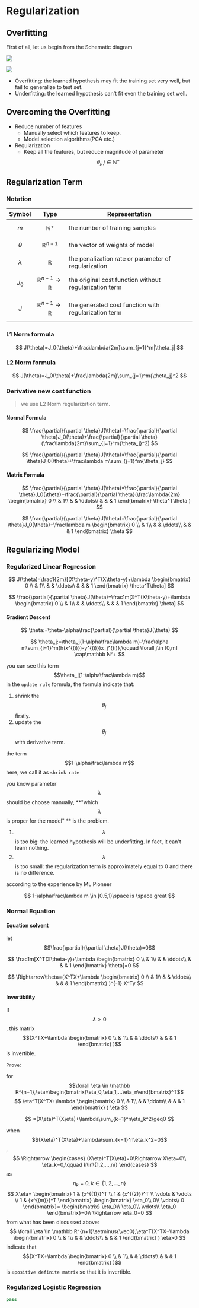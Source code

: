 # Regularization

## Overfitting

First of all, let us begin from the Schematic diagram

![](https://ss1.bdstatic.com/70cFvXSh_Q1YnxGkpoWK1HF6hhy/it/u=1704436987,3051321526&fm=26&gp=0.jpg)

![](https://ss2.bdstatic.com/70cFvnSh_Q1YnxGkpoWK1HF6hhy/it/u=2984700020,820266540&fm=26&gp=0.jpg)

- Overfitting: the learned hypothesis may fit the training set very well, but fail to generalize to test set.
- Underfitting: the learned hypothesis can't fit even the training set well.

## Overcoming the Overfitting

- Reduce number of  features
	- Manually select which features to keep.
	- Model selection algorithms(PCA etc.)
- Regularization
	- Keep all the features, but reduce magnitude of parameter $$\theta_j,j\in\mathbb{N^+}$$

## Regularization Term

### Notation

| Symbol      | Type                              | Representation                                         |
| ----------- | --------------------------------- | ------------------------------------------------------ |
| $$m$$       | $$\mathbb N^+$$                   | the number of training samples                         |
| $$\theta$$  | $$\mathbb R^{n+1}$$               | the vector of weights of model                         |
| $$\lambda$$ | $$\mathbb R$$                     | the penalization rate or parameter of regularization   |
| $$J_0$$     | $$\mathbb R^{n+1} \to \mathbb R$$ | the original cost function without regularization term |
| $$J$$       | $$\mathbb R^{n+1} \to \mathbb R$$ | the generated cost function with regularization term   |

### L1  Norm formula

$$
J(\theta)=J_0(\theta)+\frac\lambda{2m}\sum_{j=1}^m|\theta_j|
$$

### L2 Norm formula

$$
J(\theta)=J_0(\theta)+\frac\lambda{2m}\sum_{j=1}^m{\theta_j}^2
$$

### Derivative new cost function

> we use L2 Norm regularization term.

#### Normal Formula

$$
\frac{\partial}{\partial \theta}J(\theta)=\frac{\partial}{\partial \theta}J_0(\theta)+\frac{\partial}{\partial \theta}(\frac\lambda{2m}\sum_{j=1}^m{\theta_j}^2)
$$

$$
\frac{\partial}{\partial \theta}J(\theta)=\frac{\partial}{\partial \theta}J_0(\theta)+\frac\lambda m\sum_{j=1}^m{\theta_j}
$$

#### Matrix Formula

$$
\frac{\partial}{\partial \theta}J(\theta)=\frac{\partial}{\partial \theta}J_0(\theta)+\frac{\partial}{\partial \theta}(\frac\lambda{2m}
\begin{bmatrix}
0 \\
& 1\\
& & \ddots\\
& & & 1
\end{bmatrix}
\theta^T\theta
)
$$

$$
\frac{\partial}{\partial \theta}J(\theta)=\frac{\partial}{\partial \theta}J_0(\theta)+\frac\lambda m
\begin{bmatrix}
0 \\
& 1\\
& & \ddots\\
& & & 1
\end{bmatrix}
\theta
$$

## Regularizing Model

### Regularized Linear Regression

$$
J(\theta)=\frac1{2m}[(X\theta-y)^T(X\theta-y)+\lambda
\begin{bmatrix}
0 \\
& 1\\
& & \ddots\\
& & & 1
\end{bmatrix}
\theta^T\theta]
$$

$$
\frac{\partial}{\partial \theta}J(\theta)=\frac1m[X^T(X\theta-y)+\lambda
\begin{bmatrix}
0 \\
& 1\\
& & \ddots\\
& & & 1
\end{bmatrix}
\theta]
$$

#### Gradient Descent

$$
\theta:=\theta-\alpha\frac{\partial}{\partial \theta}J(\theta)
$$

$$
\theta_j:=\theta_j(1-\alpha\frac\lambda m)-\frac\alpha m\sum_{i=1}^m(h(x^{(i)})-y^{(i)})x_j^{(i)},\qquad \forall j\in [0,m] \cap\mathbb N^+
$$

you can see this term $$\theta_j(1-\alpha\frac\lambda m)$$ in the `update rule` formula, the formula indicate that:

1. shrink the $$\theta_j$$ firstly.
2. update the $$\theta_j$$ with derivative term.

the term $$1-\alpha\frac\lambda m$$ here, we call it as `shrink rate`

you know parameter $$\lambda$$ should be choose manually, **"which $$\lambda$$ is proper for the model" ** is the problem.

1. $$\lambda$$ is too big:  the learned hypothesis will be underfitting. In fact, it can't learn nothing.
2.  $$\lambda$$ is too small: the regularization term is approximately equal to 0 and there is no difference.

according to the experience by ML Pioneer

$$
1-\alpha\frac\lambda m \in [0.5,1)\space is \space great
$$

### Normal Equation

#### Equation solvent

let $$\frac{\partial}{\partial \theta}J(\theta)=0$$

$$
\frac1m[X^T(X\theta-y)+\lambda
\begin{bmatrix}
0 \\
& 1\\
& & \ddots\\
& & & 1
\end{bmatrix}
\theta]=0
$$

$$
\Rightarrow\theta=(X^TX+\lambda
\begin{bmatrix}
0 \\
& 1\\
& & \ddots\\
& & & 1
\end{bmatrix}
)^{-1}
X^Ty
$$

#### Invertibility

If $$\lambda >0$$, this matrix $$(X^TX+\lambda
\begin{bmatrix}
0 \\
& 1\\
& & \ddots\\
& & & 1
\end{bmatrix}
)$$ is invertible.

`Prove`:

for $$\forall \eta \in \mathbb R^{n+1},\eta=\begin{bmatrix}\eta_0,\eta_1,...\eta_n\end{bmatrix}^T$$
$$
\eta^T(X^TX+\lambda
\begin{bmatrix}
0 \\
& 1\\
& & \ddots\\
& & & 1
\end{bmatrix}
)
\eta
$$

$$
=(X\eta)^T(X\eta)+\lambda\sum_{k=1}^n\eta_k^2\geq0
$$

when $$(X\eta)^T(X\eta)+\lambda\sum_{k=1}^n\eta_k^2=0$$,
$$
\Rightarrow
\begin{cases}
(X\eta)^T(X\eta)=0\Rightarrow X\eta=0\\
\eta_k=0,\qquad k\in\{1,2,...,n\}
\end{cases}
$$
as $$\eta_k=0,k\in\{1,2,...,n\}$$
$$
X\eta=
\begin{bmatrix} 
1 & {x^{(1)}}^T \\ 
1 & {x^{(2)}}^T \\ 
\vdots & \vdots \\
1 & {x^{(m)}}^T
\end{bmatrix}
\begin{bmatrix}
\eta_0\\
0\\
\vdots\\
0
\end{bmatrix}=
\begin{bmatrix}
\eta_0\\
\eta_0\\
\vdots\\
\eta_0
\end{bmatrix}=0\\
\Rightarrow \eta_0=0
$$
from what has been discussed above:
$$
\forall \eta \in \mathbb R^{n+1}\setminus{\vec0},\eta^T(X^TX+\lambda
\begin{bmatrix}
0 \\
& 1\\
& & \ddots\\
& & & 1
\end{bmatrix}
)
\eta>0
$$
indicate that $$(X^TX+\lambda
\begin{bmatrix}
0 \\
& 1\\
& & \ddots\\
& & & 1
\end{bmatrix}
)$$ is a`positive definite matrix` so that it is invertible.



### Regularized Logistic Regression

```python
pass
```
